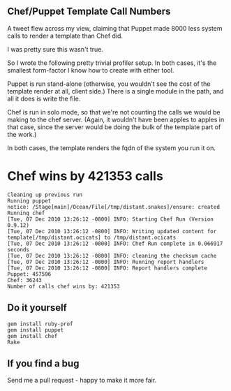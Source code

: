 Chef/Puppet Template Call Numbers
----

A tweet flew across my view, claiming that Puppet made 8000 less system calls
to render a template than Chef did.

I was pretty sure this wasn't true.

So I wrote the following pretty trivial profiler setup.  In both cases, it's
the smallest form-factor I know how to create with either tool. 

Puppet is run stand-alone (otherwise, you wouldn't see the cost of the template
render at all, client side.) There is a single module in the path, and all it
does is write the file.

Chef is run in solo mode, so that we're not counting the calls we would be
making to the chef server. (Again, it wouldn't have been apples to apples in
that case, since the server would be doing the bulk of the template part of the
work.)

In both cases, the template renders the fqdn of the system you run it on.

Chef wins by 421353 calls 
====

    Cleaning up previous run
    Running puppet
    notice: /Stage[main]/Ocean/File[/tmp/distant.snakes]/ensure: created
    Running chef
    [Tue, 07 Dec 2010 13:26:12 -0800] INFO: Starting Chef Run (Version 0.9.12)
    [Tue, 07 Dec 2010 13:26:12 -0800] INFO: Writing updated content for template[/tmp/distant.ocicats] to /tmp/distant.ocicats
    [Tue, 07 Dec 2010 13:26:12 -0800] INFO: Chef Run complete in 0.066917 seconds
    [Tue, 07 Dec 2010 13:26:12 -0800] INFO: cleaning the checksum cache
    [Tue, 07 Dec 2010 13:26:12 -0800] INFO: Running report handlers
    [Tue, 07 Dec 2010 13:26:12 -0800] INFO: Report handlers complete
    Puppet: 457596
    Chef: 36243
    Number of calls chef wins by: 421353

Do it yourself
----

    gem install ruby-prof
    gem install puppet
    gem install chef
    Rake

If you find a bug
----

Send me a pull request - happy to make it more fair.
